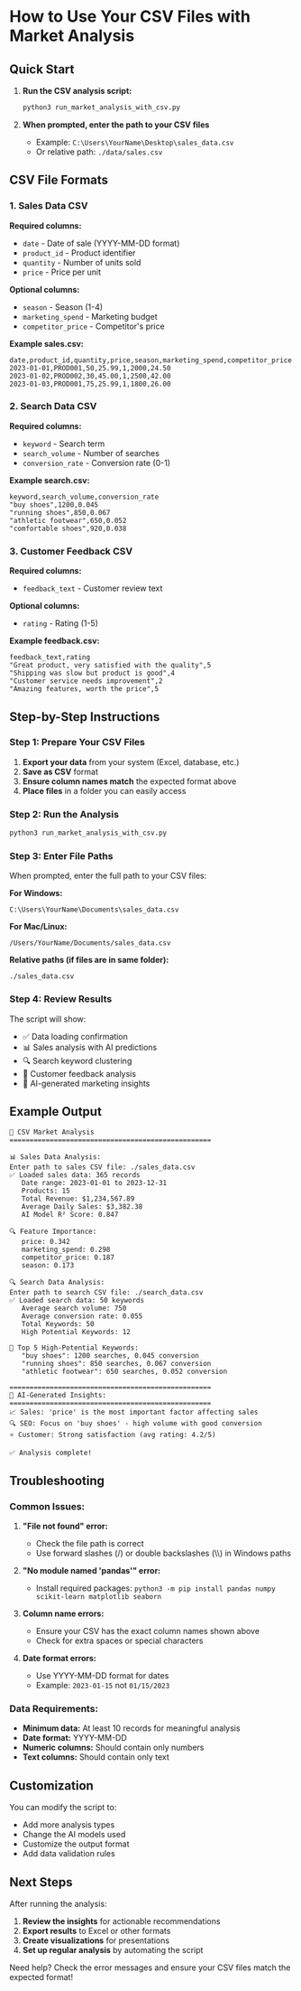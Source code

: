 # How to Use Your CSV Files with Market Analysis

## Quick Start

1. **Run the CSV analysis script:**
   ```bash
   python3 run_market_analysis_with_csv.py
   ```

2. **When prompted, enter the path to your CSV files**
   - Example: `C:\Users\YourName\Desktop\sales_data.csv`
   - Or relative path: `./data/sales.csv`

## CSV File Formats

### 1. Sales Data CSV
**Required columns:**
- `date` - Date of sale (YYYY-MM-DD format)
- `product_id` - Product identifier
- `quantity` - Number of units sold
- `price` - Price per unit

**Optional columns:**
- `season` - Season (1-4)
- `marketing_spend` - Marketing budget
- `competitor_price` - Competitor's price

**Example sales.csv:**
```csv
date,product_id,quantity,price,season,marketing_spend,competitor_price
2023-01-01,PROD001,50,25.99,1,2000,24.50
2023-01-02,PROD002,30,45.00,1,2500,42.00
2023-01-03,PROD001,75,25.99,1,1800,26.00
```

### 2. Search Data CSV
**Required columns:**
- `keyword` - Search term
- `search_volume` - Number of searches
- `conversion_rate` - Conversion rate (0-1)

**Example search.csv:**
```csv
keyword,search_volume,conversion_rate
"buy shoes",1200,0.045
"running shoes",850,0.067
"athletic footwear",650,0.052
"comfortable shoes",920,0.038
```

### 3. Customer Feedback CSV
**Required columns:**
- `feedback_text` - Customer review text

**Optional columns:**
- `rating` - Rating (1-5)

**Example feedback.csv:**
```csv
feedback_text,rating
"Great product, very satisfied with the quality",5
"Shipping was slow but product is good",4
"Customer service needs improvement",2
"Amazing features, worth the price",5
```

## Step-by-Step Instructions

### Step 1: Prepare Your CSV Files
1. **Export your data** from your system (Excel, database, etc.)
2. **Save as CSV** format
3. **Ensure column names match** the expected format above
4. **Place files** in a folder you can easily access

### Step 2: Run the Analysis
```bash
python3 run_market_analysis_with_csv.py
```

### Step 3: Enter File Paths
When prompted, enter the full path to your CSV files:

**For Windows:**
```
C:\Users\YourName\Documents\sales_data.csv
```

**For Mac/Linux:**
```
/Users/YourName/Documents/sales_data.csv
```

**Relative paths (if files are in same folder):**
```
./sales_data.csv
```

### Step 4: Review Results
The script will show:
- ✅ Data loading confirmation
- 📊 Sales analysis with AI predictions
- 🔍 Search keyword clustering
- 💬 Customer feedback analysis
- 🎯 AI-generated marketing insights

## Example Output

```
🚀 CSV Market Analysis
==================================================

📊 Sales Data Analysis:
Enter path to sales CSV file: ./sales_data.csv
✅ Loaded sales data: 365 records
   Date range: 2023-01-01 to 2023-12-31
   Products: 15
   Total Revenue: $1,234,567.89
   Average Daily Sales: $3,382.38
   AI Model R² Score: 0.847

🔍 Feature Importance:
   price: 0.342
   marketing_spend: 0.298
   competitor_price: 0.187
   season: 0.173

🔍 Search Data Analysis:
Enter path to search CSV file: ./search_data.csv
✅ Loaded search data: 50 keywords
   Average search volume: 750
   Average conversion rate: 0.055
   Total Keywords: 50
   High Potential Keywords: 12

🎯 Top 5 High-Potential Keywords:
   "buy shoes": 1200 searches, 0.045 conversion
   "running shoes": 850 searches, 0.067 conversion
   "athletic footwear": 650 searches, 0.052 conversion

==================================================
🎯 AI-Generated Insights:
==================================================
📈 Sales: 'price' is the most important factor affecting sales
🔍 SEO: Focus on 'buy shoes' - high volume with good conversion
⭐ Customer: Strong satisfaction (avg rating: 4.2/5)

✅ Analysis complete!
```

## Troubleshooting

### Common Issues:

1. **"File not found" error:**
   - Check the file path is correct
   - Use forward slashes (/) or double backslashes (\\\\) in Windows paths

2. **"No module named 'pandas'" error:**
   - Install required packages: `python3 -m pip install pandas numpy scikit-learn matplotlib seaborn`

3. **Column name errors:**
   - Ensure your CSV has the exact column names shown above
   - Check for extra spaces or special characters

4. **Date format errors:**
   - Use YYYY-MM-DD format for dates
   - Example: `2023-01-15` not `01/15/2023`

### Data Requirements:

- **Minimum data:** At least 10 records for meaningful analysis
- **Date format:** YYYY-MM-DD
- **Numeric columns:** Should contain only numbers
- **Text columns:** Should contain only text

## Customization

You can modify the script to:
- Add more analysis types
- Change the AI models used
- Customize the output format
- Add data validation rules

## Next Steps

After running the analysis:
1. **Review the insights** for actionable recommendations
2. **Export results** to Excel or other formats
3. **Create visualizations** for presentations
4. **Set up regular analysis** by automating the script

Need help? Check the error messages and ensure your CSV files match the expected format! 